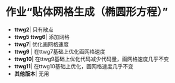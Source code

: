 # 作业“贴体网格生成（椭圆形方程）”

+ **ttwg2**|         只有散点
+ **ttwg5 ttwg6**|    添加网格
+ **ttwg7**|			优化画网格速度
+ **ttwg9** |		在ttwg7基础上优化画网格速度
+ **ttwg10**|    在ttwg9基础上优化代码减少代码量，画网格速度几乎不变
+ **ttwg11**|    在ttwg10基础上优化，画网格速度几乎不变
+ **其他版本**|		无用
